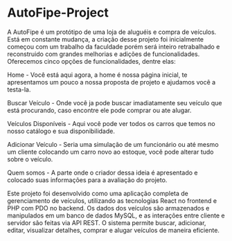 # AutoFipe-Project

A AutoFipe é um protótipo de uma loja de aluguéis e compra de veículos. Está em constante mudança, a criação desse projeto foi inicialmente começou com um trabalho da faculdade porém será inteiro retrabalhado e reconstruido com grandes melhorias e adições de funcionalidades.  
Oferecemos cinco opções de funcionalidades, dentre elas:

Home - Você está aqui agora, a home é nossa página inicial, te apresentamos um pouco a nossa proposta de projeto e ajudamos você a testa-la.

Buscar Veículo - Onde você ja pode buscar imadiatamente seu veículo que está procurando, caso encontre ele pode comprar ou ate alugar.

Veículos Disponíveis - Aqui você pode ver todos os carros que temos no nosso catálogo e sua disponibilidade.

Adicionar Veículo - Seria uma simulação de um funcionário ou até mesmo um cliente colocando um carro novo ao estoque, você pode alterar tudo sobre o veículo.

Quem somos - A parte onde o criador dessa ideia é apresentado e colocado suas informações para a avaliação do projeto.

Este projeto foi desenvolvido como uma aplicação completa de gerenciamento de veículos, utilizando as tecnologias React no frontend e PHP com PDO no backend. Os dados dos veículos são armazenados e manipulados em um banco de dados MySQL, e as interações entre cliente e servidor são feitas via API REST. O sistema permite buscar, adicionar, editar, visualizar detalhes, comprar e alugar veículos de maneira eficiente.
